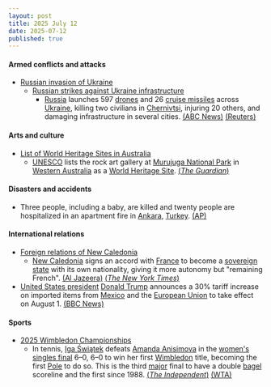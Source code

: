 ```yaml
---
layout: post
title: 2025 July 12
date: 2025-07-12
published: true
---
```



#### Armed conflicts and attacks

* [Russian invasion of Ukraine](https://en.wikipedia.org/wiki/Russian_invasion_of_Ukraine "Russian invasion of Ukraine")
  * [Russian strikes against Ukraine infrastructure](https://en.wikipedia.org/wiki/Russian_strikes_against_Ukrainian_infrastructure_%282022%E2%80%93present%29 "Russian strikes against Ukrainian infrastructure (2022–present)")
    * [Russia](https://en.wikipedia.org/wiki/Russia "Russia") launches 597 [drones](https://en.wikipedia.org/wiki/Drone_warfare "Drone warfare") and 26 [cruise missiles](https://en.wikipedia.org/wiki/Cruise_missiles "Cruise missiles") across [Ukraine](https://en.wikipedia.org/wiki/Ukraine "Ukraine"), killing two civilians in [Chernivtsi](https://en.wikipedia.org/wiki/Chernivtsi "Chernivtsi"), injuring 20 others, and damaging infrastructure in several cities. [(ABC News)](https://abcnews.go.com/International/russian-strike-on-ukraine-overnight-600-drones/story?id=123697825) [(Reuters)](https://www.reuters.com/world/russias-drones-missile-barrage-targets-ukraines-west-kills-two-2025-07-12/)

#### Arts and culture

* [List of World Heritage Sites in Australia](https://en.wikipedia.org/wiki/List_of_World_Heritage_Sites_in_Australia "List of World Heritage Sites in Australia")
  * [UNESCO](https://en.wikipedia.org/wiki/UNESCO "UNESCO") lists the rock art gallery at [Murujuga National Park](https://en.wikipedia.org/wiki/Murujuga_National_Park "Murujuga National Park") in [Western Australia](https://en.wikipedia.org/wiki/Western_Australia "Western Australia") as a [World Heritage Site](https://en.wikipedia.org/wiki/World_Heritage_Site "World Heritage Site"). [(*The Guardian*)](https://www.theguardian.com/australia-news/2025/jul/11/wa-murujuga-rock-art-placed-on-unesco-world-heritage-list)

#### Disasters and accidents

* Three people, including a baby, are killed and twenty people are hospitalized in an apartment fire in [Ankara](https://en.wikipedia.org/wiki/Ankara "Ankara"), [Turkey](https://en.wikipedia.org/wiki/Turkey "Turkey"). [(AP)](https://apnews.com/article/turkey-ankara-apartment-fire-401c69cef3b03801cf3346937b3e6ce4)

#### International relations

* [Foreign relations of New Caledonia](https://en.wikipedia.org/wiki/Foreign_relations_of_New_Caledonia "Foreign relations of New Caledonia")
  * [New Caledonia](https://en.wikipedia.org/wiki/New_Caledonia "New Caledonia") signs an accord with [France](https://en.wikipedia.org/wiki/France "France") to become a [sovereign state](https://en.wikipedia.org/wiki/Sovereign_state "Sovereign state") with its own nationality, giving it more autonomy but "remaining French". [(Al Jazeera)](https://www.aljazeera.com/news/2025/7/12/new-caledonia-declared-a-state-in-autonomy-deal-but-will-stay-french) [(*The New York Times*)](https://www.nytimes.com/2025/07/13/world/asia/france-new-caledonia-agreement.html)
* [United States president](https://en.wikipedia.org/wiki/United_States_president "United States president") [Donald Trump](https://en.wikipedia.org/wiki/Donald_Trump "Donald Trump") announces a 30% tariff increase on imported items from [Mexico](https://en.wikipedia.org/wiki/Mexico "Mexico") and the [European Union](https://en.wikipedia.org/wiki/European_Union "European Union") to take effect on August 1. [(BBC News)](https://www.bbc.com/news/articles/cyvj13d9ylpo)

#### Sports

* [2025 Wimbledon Championships](https://en.wikipedia.org/wiki/2025_Wimbledon_Championships "2025 Wimbledon Championships")
  * In tennis, [Iga Świątek](https://en.wikipedia.org/wiki/Iga_%C5%9Awi%C4%85tek "Iga Świątek") defeats [Amanda Anisimova](https://en.wikipedia.org/wiki/Amanda_Anisimova "Amanda Anisimova") in the [women's singles final](https://en.wikipedia.org/wiki/2025_Wimbledon_Championships_%E2%80%93_Women%27s_singles "2025 Wimbledon Championships – Women's singles") 6–0, 6–0 to win her first [Wimbledon](https://en.wikipedia.org/wiki/Wimbledon_Championships "Wimbledon Championships") title, becoming the first [Pole](https://en.wikipedia.org/wiki/Poland "Poland") to do so. This is the third [major](https://en.wikipedia.org/wiki/Grand_Slam_%28tennis%29 "Grand Slam (tennis)") final to have a double [bagel](https://en.wikipedia.org/wiki/Bagel_%28tennis%29 "Bagel (tennis)") scoreline and the first since 1988. [(*The Independent*)](https://www.independent.co.uk/sport/tennis/iga-swiatek-wimbledon-centre-court-agnieszka-radwanska-steffi-graf-b2787900.html) [(WTA)](https://www.wtatennis.com/news/4310066/swiatek-storms-past-anisimova-to-first-wimbledon-title)
